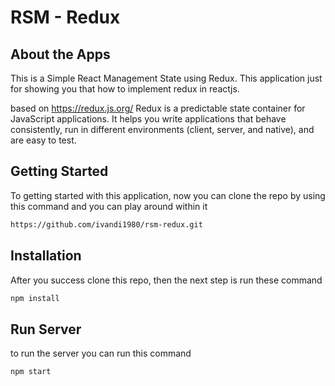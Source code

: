 # RSM - Redux

## About the Apps
This is a Simple React Management State using Redux.
This application just for showing you that how to implement redux in reactjs.

based on https://redux.js.org/ Redux is a predictable state container for JavaScript applications. It helps you write applications that behave consistently, run in different environments (client, server, and native), and are easy to test. 

## Getting Started
To getting started with this application, now you can clone the repo by using this command and you can play around within it

```bash
https://github.com/ivandi1980/rsm-redux.git
```

## Installation
After you success clone this repo, then the next step is run these command

```bash
npm install
```

## Run Server
to run the server you can run this command  

```bash
npm start
```